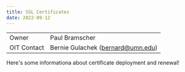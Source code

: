 ```yaml
---
title: SSL Certificates
date: 2022-09-12
---
```


| | |
|:---|:----|
| Owner | Paul Bramscher |
| OIT Contact | Bernie Gulachek (bernard@umn.edu)  | 

Here's some informationa about certificate deployment and renewal!
